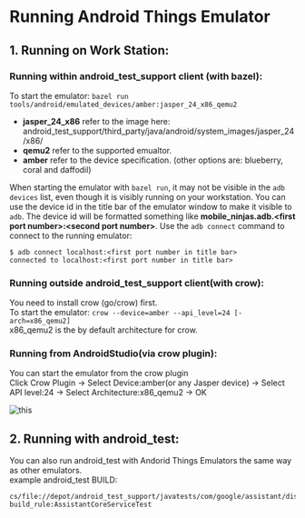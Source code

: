 # Running Android Things Emulator

## 1. Running on Work Station:

### Running within android_test_support client (with bazel):

To start the emulator: `bazel run
tools/android/emulated_devices/amber:jasper_24_x86_qemu2`

-  **jasper_24_x86** refer to the image here:
android_test_support/third_party/java/android/system_images/jasper_24/x86/
-  **qemu2** refer to the supported emualtor.
-  **amber** refer to the device specification. (other options are: blueberry,
coral and daffodil)

When starting the emulator with `bazel run`, it may not be visible in the `adb
devices` list, even though it is visibly running on your workstation. You can
use the device id in the title bar of the emulator window to make it visible to
`adb`. The device id will be formatted something like
**mobile_ninjas.adb.\<first port number\>:\<second port number\>**. Use the `adb
connect` command to connect to the running emulator:

```shell
$ adb connect localhost:<first port number in title bar>
connected to localhost:<first port number in title bar>
```

### Running outside android_test_support client(with crow):

You need to install crow (go/crow) first. \
To start the emulator: `crow --device=amber --api_level=24 [-arch=x86_qemu2]` \
x86_qemu2 is the by default architecture for crow.

### Running from AndroidStudio(via crow plugin):

You can start the emulator from the crow plugin \
Click Crow Plugin -> Select Device:amber(or any Jasper device) -> Select API
level:24 -> Select Architecture:x86_qemu2 -> OK

![this](https://screenshot/NDfo5aUUf4a.png)

## 2. Running with android_test:

You can also run android_test with Andorid Things Emulators the same way as
other emulators. \
example android_test BUILD:

```live-snippet
cs/file://depot/android_test_support/javatests/com/google/assistant/display/android/core/BUILD build_rule:AssistantCoreServiceTest
```

